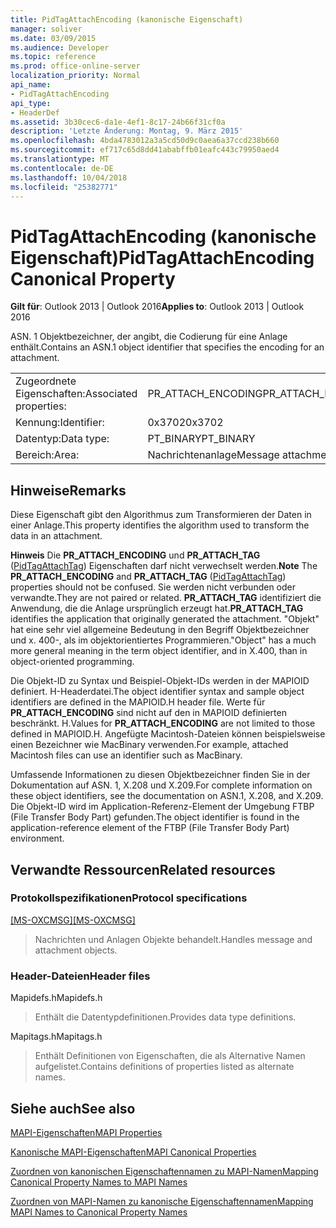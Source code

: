```yaml
---
title: PidTagAttachEncoding (kanonische Eigenschaft)
manager: soliver
ms.date: 03/09/2015
ms.audience: Developer
ms.topic: reference
ms.prod: office-online-server
localization_priority: Normal
api_name:
- PidTagAttachEncoding
api_type:
- HeaderDef
ms.assetid: 3b30cec6-da1e-4ef1-8c17-24b66f31cf0a
description: 'Letzte Änderung: Montag, 9. März 2015'
ms.openlocfilehash: 4bda4783012a3a5cd50d9c0aea6a37ccd238b660
ms.sourcegitcommit: ef717c65d8dd41ababffb01eafc443c79950aed4
ms.translationtype: MT
ms.contentlocale: de-DE
ms.lasthandoff: 10/04/2018
ms.locfileid: "25382771"
---
```

# <a name="pidtagattachencoding-canonical-property"></a><span data-ttu-id="d3784-103">PidTagAttachEncoding (kanonische Eigenschaft)</span><span class="sxs-lookup"><span data-stu-id="d3784-103">PidTagAttachEncoding Canonical Property</span></span>

  
  
<span data-ttu-id="d3784-104">**Gilt für**: Outlook 2013 | Outlook 2016</span><span class="sxs-lookup"><span data-stu-id="d3784-104">**Applies to**: Outlook 2013 | Outlook 2016</span></span> 
  
<span data-ttu-id="d3784-105">ASN. 1 Objektbezeichner, der angibt, die Codierung für eine Anlage enthält.</span><span class="sxs-lookup"><span data-stu-id="d3784-105">Contains an ASN.1 object identifier that specifies the encoding for an attachment.</span></span> 
  
|||
|:-----|:-----|
|<span data-ttu-id="d3784-106">Zugeordnete Eigenschaften:</span><span class="sxs-lookup"><span data-stu-id="d3784-106">Associated properties:</span></span>  <br/> |<span data-ttu-id="d3784-107">PR_ATTACH_ENCODING</span><span class="sxs-lookup"><span data-stu-id="d3784-107">PR_ATTACH_ENCODING</span></span>  <br/> |
|<span data-ttu-id="d3784-108">Kennung:</span><span class="sxs-lookup"><span data-stu-id="d3784-108">Identifier:</span></span>  <br/> |<span data-ttu-id="d3784-109">0x3702</span><span class="sxs-lookup"><span data-stu-id="d3784-109">0x3702</span></span>  <br/> |
|<span data-ttu-id="d3784-110">Datentyp:</span><span class="sxs-lookup"><span data-stu-id="d3784-110">Data type:</span></span>  <br/> |<span data-ttu-id="d3784-111">PT_BINARY</span><span class="sxs-lookup"><span data-stu-id="d3784-111">PT_BINARY</span></span>  <br/> |
|<span data-ttu-id="d3784-112">Bereich:</span><span class="sxs-lookup"><span data-stu-id="d3784-112">Area:</span></span>  <br/> |<span data-ttu-id="d3784-113">Nachrichtenanlage</span><span class="sxs-lookup"><span data-stu-id="d3784-113">Message attachment</span></span>  <br/> |
   
## <a name="remarks"></a><span data-ttu-id="d3784-114">Hinweise</span><span class="sxs-lookup"><span data-stu-id="d3784-114">Remarks</span></span>

<span data-ttu-id="d3784-115">Diese Eigenschaft gibt den Algorithmus zum Transformieren der Daten in einer Anlage.</span><span class="sxs-lookup"><span data-stu-id="d3784-115">This property identifies the algorithm used to transform the data in an attachment.</span></span>
  
 <span data-ttu-id="d3784-116">**Hinweis** Die **PR_ATTACH_ENCODING** und **PR_ATTACH_TAG** ([PidTagAttachTag](pidtagattachtag-canonical-property.md)) Eigenschaften darf nicht verwechselt werden.</span><span class="sxs-lookup"><span data-stu-id="d3784-116">**Note** The **PR_ATTACH_ENCODING** and **PR_ATTACH_TAG** ([PidTagAttachTag](pidtagattachtag-canonical-property.md)) properties should not be confused.</span></span> <span data-ttu-id="d3784-117">Sie werden nicht verbunden oder verwandte.</span><span class="sxs-lookup"><span data-stu-id="d3784-117">They are not paired or related.</span></span> <span data-ttu-id="d3784-118">**PR_ATTACH_TAG** identifiziert die Anwendung, die die Anlage ursprünglich erzeugt hat.</span><span class="sxs-lookup"><span data-stu-id="d3784-118">**PR_ATTACH_TAG** identifies the application that originally generated the attachment.</span></span> <span data-ttu-id="d3784-119">"Objekt" hat eine sehr viel allgemeine Bedeutung in den Begriff Objektbezeichner und x. 400-, als im objektorientiertes Programmieren.</span><span class="sxs-lookup"><span data-stu-id="d3784-119">"Object" has a much more general meaning in the term object identifier, and in X.400, than in object-oriented programming.</span></span> 
  
<span data-ttu-id="d3784-120">Die Objekt-ID zu Syntax und Beispiel-Objekt-IDs werden in der MAPIOID definiert. H-Headerdatei.</span><span class="sxs-lookup"><span data-stu-id="d3784-120">The object identifier syntax and sample object identifiers are defined in the MAPIOID.H header file.</span></span> <span data-ttu-id="d3784-121">Werte für **PR_ATTACH_ENCODING** sind nicht auf den in MAPIOID definierten beschränkt. H.</span><span class="sxs-lookup"><span data-stu-id="d3784-121">Values for **PR_ATTACH_ENCODING** are not limited to those defined in MAPIOID.H.</span></span> <span data-ttu-id="d3784-122">Angefügte Macintosh-Dateien können beispielsweise einen Bezeichner wie MacBinary verwenden.</span><span class="sxs-lookup"><span data-stu-id="d3784-122">For example, attached Macintosh files can use an identifier such as MacBinary.</span></span> 
  
<span data-ttu-id="d3784-123">Umfassende Informationen zu diesen Objektbezeichner finden Sie in der Dokumentation auf ASN. 1, X.208 und X.209.</span><span class="sxs-lookup"><span data-stu-id="d3784-123">For complete information on these object identifiers, see the documentation on ASN.1, X.208, and X.209.</span></span> <span data-ttu-id="d3784-124">Die Objekt-ID wird im Application-Referenz-Element der Umgebung FTBP (File Transfer Body Part) gefunden.</span><span class="sxs-lookup"><span data-stu-id="d3784-124">The object identifier is found in the application-reference element of the FTBP (File Transfer Body Part) environment.</span></span> 
  
## <a name="related-resources"></a><span data-ttu-id="d3784-125">Verwandte Ressourcen</span><span class="sxs-lookup"><span data-stu-id="d3784-125">Related resources</span></span>

### <a name="protocol-specifications"></a><span data-ttu-id="d3784-126">Protokollspezifikationen</span><span class="sxs-lookup"><span data-stu-id="d3784-126">Protocol specifications</span></span>

<span data-ttu-id="d3784-127">[[MS-OXCMSG]](https://msdn.microsoft.com/library/7fd7ec40-deec-4c06-9493-1bc06b349682%28Office.15%29.aspx)</span><span class="sxs-lookup"><span data-stu-id="d3784-127">[[MS-OXCMSG]](https://msdn.microsoft.com/library/7fd7ec40-deec-4c06-9493-1bc06b349682%28Office.15%29.aspx)</span></span>
  
> <span data-ttu-id="d3784-128">Nachrichten und Anlagen Objekte behandelt.</span><span class="sxs-lookup"><span data-stu-id="d3784-128">Handles message and attachment objects.</span></span>
    
### <a name="header-files"></a><span data-ttu-id="d3784-129">Header-Dateien</span><span class="sxs-lookup"><span data-stu-id="d3784-129">Header files</span></span>

<span data-ttu-id="d3784-130">Mapidefs.h</span><span class="sxs-lookup"><span data-stu-id="d3784-130">Mapidefs.h</span></span>
  
> <span data-ttu-id="d3784-131">Enthält die Datentypdefinitionen.</span><span class="sxs-lookup"><span data-stu-id="d3784-131">Provides data type definitions.</span></span>
    
<span data-ttu-id="d3784-132">Mapitags.h</span><span class="sxs-lookup"><span data-stu-id="d3784-132">Mapitags.h</span></span>
  
> <span data-ttu-id="d3784-133">Enthält Definitionen von Eigenschaften, die als Alternative Namen aufgelistet.</span><span class="sxs-lookup"><span data-stu-id="d3784-133">Contains definitions of properties listed as alternate names.</span></span>
    
## <a name="see-also"></a><span data-ttu-id="d3784-134">Siehe auch</span><span class="sxs-lookup"><span data-stu-id="d3784-134">See also</span></span>



[<span data-ttu-id="d3784-135">MAPI-Eigenschaften</span><span class="sxs-lookup"><span data-stu-id="d3784-135">MAPI Properties</span></span>](mapi-properties.md)
  
[<span data-ttu-id="d3784-136">Kanonische MAPI-Eigenschaften</span><span class="sxs-lookup"><span data-stu-id="d3784-136">MAPI Canonical Properties</span></span>](mapi-canonical-properties.md)
  
[<span data-ttu-id="d3784-137">Zuordnen von kanonischen Eigenschaftennamen zu MAPI-Namen</span><span class="sxs-lookup"><span data-stu-id="d3784-137">Mapping Canonical Property Names to MAPI Names</span></span>](mapping-canonical-property-names-to-mapi-names.md)
  
[<span data-ttu-id="d3784-138">Zuordnen von MAPI-Namen zu kanonische Eigenschaftennamen</span><span class="sxs-lookup"><span data-stu-id="d3784-138">Mapping MAPI Names to Canonical Property Names</span></span>](mapping-mapi-names-to-canonical-property-names.md)

